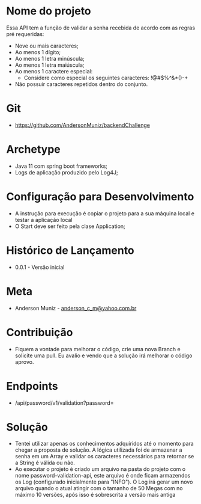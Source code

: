 # Nome do projeto

Essa API tem a função de validar a senha recebida de acordo com as regras pré requeridas:
- Nove ou mais caracteres;
- Ao menos 1 dígito;
- Ao menos 1 letra minúscula;
- Ao menos 1 letra maiúscula;
- Ao menos 1 caractere especial:
  - Considere como especial os seguintes caracteres: !@#$%^&*()-+
- Não possuir caracteres repetidos dentro do conjunto.

# Git

- https://github.com/AndersonMuniz/backendChallenge

# Archetype

- Java 11 com spring boot frameworks;
- Logs de aplicação produzido pelo Log4J;

# Configuração para Desenvolvimento

- A instrução para execução é copiar o projeto para a sua máquina local e testar a aplicação local
- O Start deve ser feito pela clase Application;

# Histórico de Lançamento

- 0.0.1 - Versão inicial

# Meta

- Anderson Muniz - anderson_c_m@yahoo.com.br

# Contribuição

- Fiquem a vontade para melhorar o código, crie uma nova Branch e solicite uma pull. Eu avalio e vendo que a solução irá melhorar o código aprovo.

# Endpoints

- /api/password/v1/validation?password=<valor>

# Solução

- Tentei utilizar apenas os conhecimentos adquiridos até o momento para chegar a proposta de solução. A lógica utilizada foi de armazenar a senha em um Array e validar os caracteres necessários para retornar se a String é válida ou não.
- Ao executar o projeto é criado um arquivo na pasta do projeto com o nome password-validation-api, este arquivo é onde ficam armazendos os Log (configurado inicialmente para "INFO"). O Log irá gerar um novo arquivo quando o atual atingir com o tamanho de 50 Megas com no máximo 10 versões, após isso é sobrescrita a versão mais antiga 